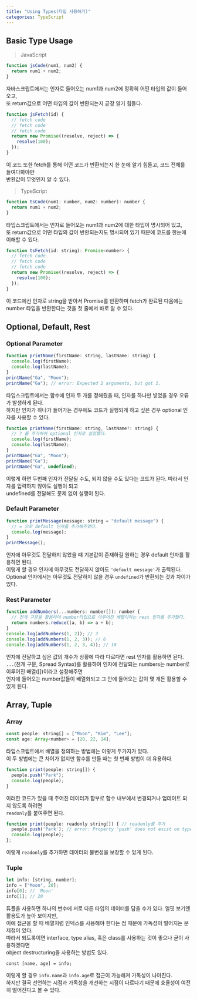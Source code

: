 ```yaml
---
title: "Using Types(타입 사용하기)"
categories: TypeScript
---
```


## Basic Type Usage

> JavaScript

```jsx
function jsCode(num1, num2) {
  return num1 + num2;
}
```

자바스크립트에서는 인자로 들어오는 num1과 num2에 정확히 어떤 타입의 값이 들어오고,  
또 return값으로 어떤 타입의 값이 반환되는지 곧장 알기 힘들다.

```jsx
function jsFetch(id) {
  // fetch code
  // fetch code
  // fetch code
  return new Promise((resolve, reject) => {
    resolve(100);
  });
}
```

이 코드 또한 fetch를 통해 어떤 코드가 반환되는지 한 눈에 알기 힘들고, 코드 전체를 들여다봐야만  
반환값이 무엇인지 알 수 있다.

> TypeScript

```jsx
function tsCode(num1: number, num2: number): number {
  return num1 + num2;
}
```

타입스크립트에서는 인자로 들어오는 num1과 num2에 대한 타입이 명시되어 있고,  
또 return값으로 어떤 타입의 값이 반환되는지도 명시되어 있기 때문에 코드를 한눈에 이해할 수 있다.

```jsx
function tsFetch(id: string): Promise<number> {
  // fetch code
  // fetch code
  // fetch code
  return new Promise((resolve, reject) => {
    resolve(100);
  });
}
```

이 코드에선 인자로 string을 받아서 Promise를 반환하며 fetch가 완료된 다음에는  
number 타입을 반환한다는 것을 첫 줄에서 바로 알 수 있다.

## Optional, Default, Rest

### Optional Parameter

```jsx
function printName(firstName: string, lastName: string) {
  console.log(firstName);
  console.log(lastName);
}
printName("Ga", "Moon");
printName("Ga"); // error: Expected 2 arguments, but got 1.
```

타입스크립트에서는 함수에 인자 두 개를 정해줬을 때, 인자를 하나만 넣었을 경우 오류가 발생하게 된다.  
하지만 인자가 하나가 들어가는 경우에도 코드가 실행되게 하고 싶은 경우 optional 인자를 사용할 수 있다.

```jsx
function printName(firstName: string, lastName?: string) {
  // ? 를 추가하여 optional 인자로 설정했다.
  console.log(firstName);
  console.log(lastName);
}
printName("Ga", "Moon");
printName("Ga");
printName("Ga", undefined);
```

이렇게 하면 두번째 인자가 전달될 수도, 되지 않을 수도 있다는 코드가 된다. 따라서 인자를 입력하지 않아도 실행이 되고  
undefined를 전달해도 문제 없이 실행이 된다.

### Default Parameter

```jsx
function printMessage(message: string = "default message") {
  // = 으로 default 인자를 추가해주었다.
  console.log(message);
}
printMessage();
```

인자에 아무것도 전달하지 않았을 때 기본값이 존재하길 원하는 경우 default 인자를 활용하면 된다.  
이렇게 할 경우 인자에 아무것도 전달하지 않아도 `'default message'`가 출력된다.  
Optional 인자에서는 아무것도 전달하지 않을 경우 `undefined`가 반환되는 것과 차이가 있다.

### Rest Parameter

```jsx
function addNumbers(...numbers: number[]): number {
  // 전개 구문을 활용하여 number타입으로 이루어진 배열이라는 rest 인자를 추가했다.
  return numbers.reduce((a, b) => a + b);
}
console.log(addNumbers(1, 2)); // 3
console.log(addNumbers(1, 2, 3)); // 6
console.log(addNumbers(1, 2, 3, 4)); // 10
```

인자에 전달하고 싶은 값의 개수가 상황에 따라 다르다면 rest 인자를 활용하면 된다.  
`...`(전개 구문, Spread Syntax)를 활용하여 인자에 전달되는 numbers는 number로 이루어진 배열([])이라고 설정해주면  
인자에 들어오는 number값들이 배열화되고 그 안에 들어오는 값이 몇 개든 활용할 수 있게 된다.

## Array, Tuple

### Array

```jsx
const people: string[] = ["Moon", "Kim", "Lee"];
const age: Array<number> = [20, 22, 24];
```

타입스크립트에서 배열을 정의하는 방법에는 이렇게 두가지가 있다.  
이 두 방법에는 큰 차이가 없지만 함수를 만들 때는 첫 번째 방법이 더 유용하다.

```jsx
function print(people: string[]) {
  people.push("Park");
  console.log(people);
}
```

이러한 코드가 있을 때 주어진 데이터가 함부로 함수 내부에서 변경되거나 업데이트 되지 않도록 하려면  
`readonly`를 붙여주면 된다.

```jsx
function print(people: readonly string[]) { // readonly를 추가
  people.push('Park'); // error: Property 'push' does not exist on type 'readonly string[]'.
  console.log(people);
};
```

이렇게 `readonly`를 추가하면 데이터의 불변성을 보장할 수 있게 된다.

### Tuple

```jsx
let info: [string, number];
info = ["Moon", 20];
info[0]; // 'Moon'
info[1]; // 20
```

튜플을 사용하면 하나의 변수에 서로 다른 타입의 데이터를 담을 수가 있다. 얼핏 보기엔 활용도가 높아 보이지만,  
이에 접근을 할 때 배열처럼 인덱스를 사용해야 한다는 점 때문에 가독성이 떨어지는 문제점이 있다.  
따라서 되도록이면 interface, type alias, 혹은 class를 사용하는 것이 좋으나 굳이 사용하겠다면  
object destructuring을 사용하는 방법도 있다.

```
const [name, age] = info;
```

이렇게 할 경우 `info.name`과 `info.age`로 접근이 가능해져 가독성이 나아진다.  
하지만 결국 선언하는 시점과 가독성을 개선하는 시점이 다르다기 때문에 효율성이 여전히 떨어진다고 볼 수 있다.
